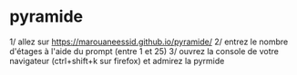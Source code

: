 # pyramide

1/ allez sur https://marouaneessid.github.io/pyramide/
2/ entrez le nombre d'étages à l'aide du prompt (entre 1 et 25)
3/ ouvrez la console de votre navigateur (ctrl+shift+k sur firefox) et admirez la pyrmide

